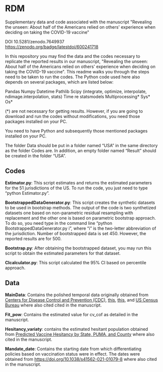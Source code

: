 # RDM
Supplementary data and code associated with the manuscript "Revealing the unseen: About half of the Americans relied on others' experience when deciding on taking the COVID-19 vaccine"

DOI 10.5281/zenodo.7649937
https://zenodo.org/badge/latestdoi/600241718

In this repository you may find the data and the codes necessary to replicate the reported results in our manuscript, "Revealing the unseen: About half of the Americans relied on others' experience when deciding on taking the COVID-19 vaccine".
This readme walks you through the steps need to be taken to run the codes.
The Python code used here also depends on several packages, which are listed below:

Pandas
Numpy
Datetime
Pathlib
Scipy (integrate, optimize, interpolate, ndimage.interpolation, stats)
Time
re
statsmodels
Multiprocessing*
Sys*
Os*

(*) are not necessary for getting results. However, if you are going to download and run the codes without modifications, you need those packages installed on your PC.

You need to have Python and subsequently those mentioned packages installed on your PC.

The folder Data should be put in a folder named “USA” in the same directory as the folder Codes are. 
In addition, an empty folder named “Result” should be created in the folder “USA”.

## Codes

**Estimator.py**: This script estimates and returns the estimated parameters for the 51 jurisdictions of the US. To run the code, you just need to type “python Estimator.py”. 

**BootstrappedDataGenerator.py**: This script creates the synthetic datasets to be used in bootstrap methods. The output of the code is two synthetized datasets one based on non-parametric residual resampling with replacement and the other one is based on parametric bootstrap approach. To do so, you need type in the command line “python BootstrappedDataGenerator.py i”, where “i” is the two-letter abbreviation of the jurisdiction. Number of bootstrapped data is set 450. However, the reported results are for 500.

**Bootstrap.py**: After obtaining the bootstrapped dataset, you may run this script to obtain the estimated parameters for that dataset.


**CIcalculator.py**: This script calculated the 95% CI based on percentile approach.


## Data
**MainData**: Contains the polished temporal data originally obtained from [Centers for Disease Control and Prevention (CDC)]([https://data.cdc.gov/Vaccinations/COVID-19-Vaccinations-in-the-United-States-Jurisdi/unsk-b7fc](https://data.cdc.gov/Vaccinations/COVID-19-Vaccinations-in-the-United-States-Jurisdi/unsk-b7fc)), [this](https://data.cdc.gov/Vaccinations/COVID-19-Vaccination-Trends-in-the-United-States-N/rh2h-3yt2), [this](https://data.cdc.gov/Case-Surveillance/United-States-COVID-19-Cases-and-Deaths-by-State-o/9mfq-cb36), and [US Census Bureau](https://www.census.gov/newsroom/press-kits/2020/population-estimates-detailed.html) where also cited cited in the manuscript.

**Fit_pow**: Contains the estimated value for cv_cof as detailed in the manuscript.

**Hesitancy_variaty**: contains the estimated hesitant population obtained from [Predicted Vaccine Hesitancy by State, PUMA, and County](https://aspe.hhs.gov/reports/vaccine-hesitancy-covid-19-state-county-local-estimates) where also cited in the manuscript.

**Mandate_date**: Contains the starting date from which differentiating policies based on vaccination status were in effect. The dates were obtained from https://doi.org/10.1038/s41562-021-01079-8 where also cited in the manuscript.
